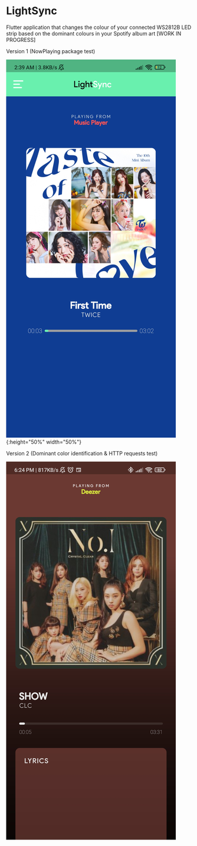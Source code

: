 # LightSync
Flutter application that changes the colour of your connected WS2812B LED strip based on the dominant colours in your Spotify album art [WORK IN PROGRESS]

Version 1 (NowPlaying package test)

![2400x1080](https://github.com/MelroyCaeiro/LightSync/blob/main/Screenshots/1639541018335.jpg){:height="50%" width="50%"}


Version 2 (Dominant color identification & HTTP requests test)

![Screenshots](1639541018159.jpg)
